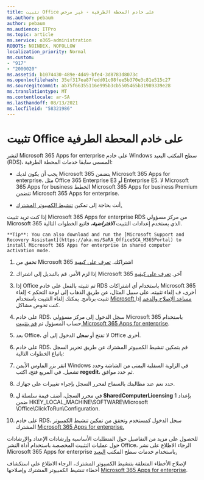 ```yaml
---
title: تثبيت Office على خادم المحطة الطرفية - غير مرخص
ms.author: pebaum
author: pebaum
ms.audience: ITPro
ms.topic: article
ms.service: o365-administration
ROBOTS: NOINDEX, NOFOLLOW
localization_priority: Normal
ms.custom:
- "917"
- "2000020"
ms.assetid: b1074430-489e-4d49-bfe4-3d8783d8073c
ms.openlocfilehash: 35ef317ea87fedd01c08fee5b370e3c81e515c27
ms.sourcegitcommit: ab75f66355116e995b3cb5505465b31989339e28
ms.translationtype: MT
ms.contentlocale: ar-SA
ms.lasthandoff: 08/13/2021
ms.locfileid: "58321986"
---
```

# <a name="installing-office-on-a-terminal-server"></a>تثبيت Office على خادم المحطة الطرفية

لنشر Microsoft 365 Apps for enterprise على خادم Windows سطح المكتب البعيد (RDS)، المسمى سابقا خدمات المحطة الطرفية:
  
- يجب أن يكون لديك Microsoft 365 يتضمن Microsoft 365 Apps for enterprise، مثل Office 365 Enterprise E3 أو Enterprise E5. لا Microsoft 365 Apps for business الخطط Microsoft 365 Apps for business Premium تتضمن Microsoft 365 Apps for enterprise.

- أنت بحاجة إلى تمكين [تنشيط الكمبيوتر المشترك.](https://docs.microsoft.com/DeployOffice/overview-shared-computer-activation)

إذا كنت تريد تثبيت Microsoft 365 Apps for enterprise RDS من مركز مسؤولي Microsoft 365 الذي يستخدم إعدادات التثبيت ***الافتراضية،*** فاتبع الخطوات التالية.

    **Tip**: You can also download and run the [Microsoft Support and Recovery Assistant](https://aka.ms/SaRA_OfficeSCA_M365Portal) to install Microsoft 365 Apps for enterprise in shared computer activation mode.
  
1. تحقق من Microsoft 365 اشتراكك. [تعرف على كيفية](https://docs.microsoft.com/microsoft-365/admin/admin-overview/what-subscription-do-i-have)

2. إذا لزم الأمر، قم بالتبديل إلى اشتراك Microsoft 365 آخر. [تعرف على كيفية](https://docs.microsoft.com/microsoft-365/commerce/subscriptions/switch-to-a-different-plan)

3. إذا Office تم تثبيته بالفعل على خادم RDS باستخدام أي اشتراكات Microsoft 365 أخرى، ف إلغاء تثبيته. على سبيل المثال، عن طريق الذهاب إلى لوحة التحكم \> إلغاء تثبيت برنامج. يمكنك إلغاء التثبيت باستخدام [Microsoft مساعد الإصلاح والدعم](https://aka.ms/SARA-OfficeUninstall-Alchemy) إذا كنت تخوض مشاكل.

4. على خادم RDS، سجل الدخول إلى مركز مسؤولي Microsoft 365 باستخدام حساب المسؤول ثم [قم بتثبيت Microsoft 365 Apps for enterprise](https://portal.office.com/OLS/MySoftware.aspx).

5. بعد Office، لا تفتح أو ***سجل*** الدخول إلى أي Office أخرى.

6. على خادم RDS، قم بتمكين تنشيط الكمبيوتر المشترك عن طريق تحرير السجل باتباع الخطوات التالية:

1. انقر بزر الماوس الأيمن Windows في الزاوية السفلية اليمنى من الشاشة وحدد تشغيل. في المربع فتح، اكتب **regedit**، ثم حدد موافق.

2. حدد نعم عند مطالبتك بالسماح لمحرر السجل بإجراء تغييرات على جهازك.

3. في محرر السجل، أضف قيمة سلسلة **ل SharedComputerLicensing** بإعداد 1 ضمن HKEY_LOCAL_MACHINE\SOFTWARE\Microsoft \Office\ClickToRun\Configuration.

7. على خادم RDS، سجل الدخول كمستخدم وتحقق من تمكين تنشيط الكمبيوتر المشترك [Microsoft 365 Apps for enterprise.](https://docs.microsoft.com/DeployOffice/troubleshoot-shared-computer-activation#verify-that-activation-for-microsoft-365-apps-succeeded) 

للحصول على مزيد من التفاصيل حول المتطلبات الأساسية وإرشادات الإعداد والإرشادات حول عمليات التثبيت المخصصة باستخدام أداة النشر Office، الرجاء الاطلاع على نشر Microsoft 365 Apps for enterprise باستخدام خدمات سطح المكتب [البعيد.](https://docs.microsoft.com/DeployOffice/deploy-microsoft-365-apps-remote-desktop-services)
  
لإصلاح الأخطاء المتعلقة بتنشيط الكمبيوتر المشترك، الرجاء الاطلاع على استكشاف أخطاء تنشيط الكمبيوتر المشترك وإصلاحها [Microsoft 365 Apps for enterprise](https://docs.microsoft.com/DeployOffice/troubleshoot-shared-computer-activation).
  